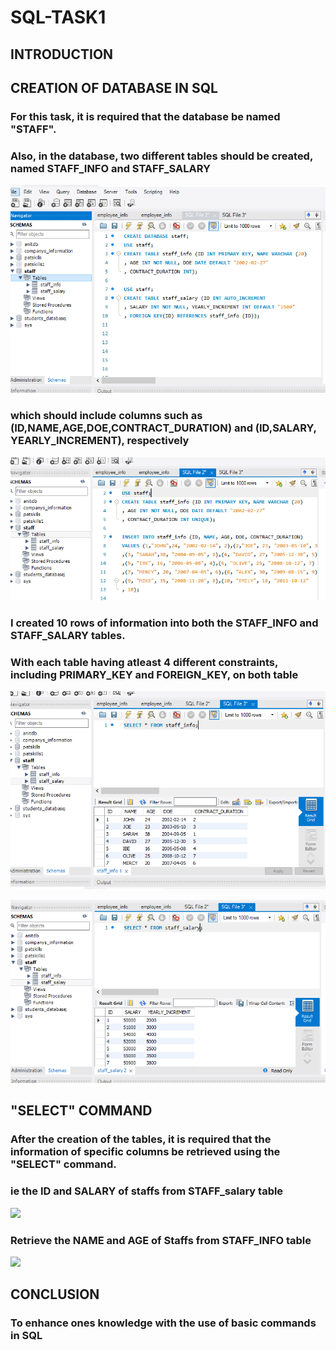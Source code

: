 # SQL-TASK1
## INTRODUCTION
## CREATION OF DATABASE IN SQL
### For this task, it is required that the database be named "STAFF".
### Also, in the database, two different tables should be created, named STAFF_INFO and STAFF_SALARY

![](STAFFINFOANDSTAFFSALARYTABLE.PNG)

### which should include columns such as (ID,NAME,AGE,DOE,CONTRACT_DURATION) and (ID,SALARY, YEARLY_INCREMENT), respectively

![](STAFFINFOTABLENCODE.PNG)

### I created 10 rows of information into both the STAFF_INFO and STAFF_SALARY tables.
### With each table having atleast 4 different constraints, including PRIMARY_KEY and FOREIGN_KEY, on both table

![](STAFFINFO10ROWS.PNG)

![](STAFFSALARY10ROWS.PNG)

## "SELECT" COMMAND
### After the creation of the tables, it is required that the information of specific columns be retrieved using the "SELECT" command.
### ie the ID and SALARY of staffs from STAFF_salary table

![]((IDANDSALARY).PNG)

### Retrieve the NAME and AGE of Staffs from STAFF_INFO table

  ![]((NAMEANDAGE).PNG)

## CONCLUSION
### To enhance ones knowledge with the use of basic commands in SQL
